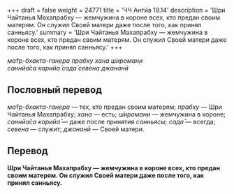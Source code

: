 +++
draft = false
weight = 24771
title = 'ЧЧ Антйа 19.14'
description = 'Шри Чайтанья Махапрабху — жемчужина в короне всех, кто предан своим матерям. Он служил Своей матери даже после того, как принял санньясу.'
summary = 'Шри Чайтанья Махапрабху — жемчужина в короне всех, кто предан своим матерям. Он служил Своей матери даже после того, как принял санньясу.'
+++

_ма̄тр̣-бхакта-ган̣ера прабху хана ш́ироман̣и  
саннйа̄са карийа̄ сада̄ севена джананӣ_

## Пословный перевод

_ма̄тр̣_\-_бхакта_\-_ган̣ера_ — тех, кто предан своим матерям; _прабху_ — Шри Чайтанья Махапрабху; _хана_ — есть; _ш́ироман̣и_ — жемчужина в короне; _саннйа̄са_ _карийа̄_ — даже после принятия _санньясы_; _сада̄_ — всегда; _севена_ — служит; _джананӣ_ — Своей матери.

## Перевод

**Шри Чайтанья Махапрабху — жемчужина в короне всех, кто предан своим матерям. Он служил Своей матери даже после того, как принял санньясу.**
